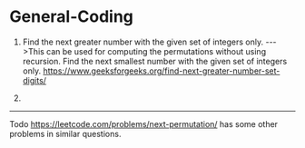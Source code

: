 # General-Coding

1) Find the next greater number with the given set of integers only.
--->This can be used for computing the permutations without using recursion.
Find the next smallest number with the given set of integers only.
https://www.geeksforgeeks.org/find-next-greater-number-set-digits/

2)










-------------------------
Todo
https://leetcode.com/problems/next-permutation/ has some other problems in similar questions.
